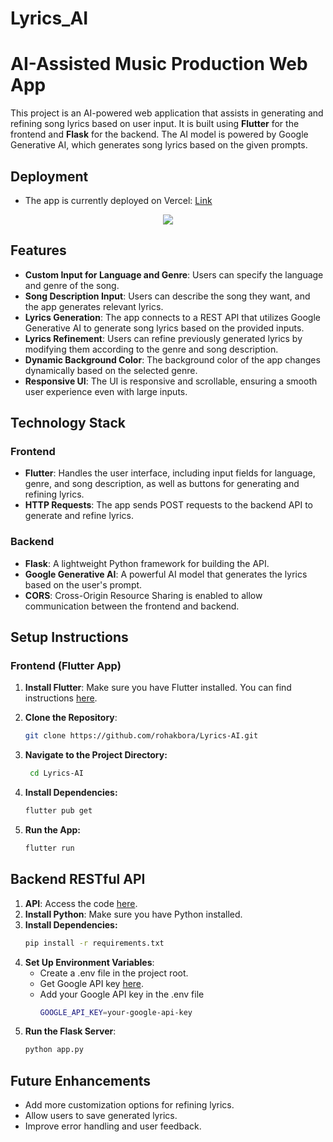 # Lyrics_AI
# AI-Assisted Music Production Web App

This project is an AI-powered web application that assists in generating and refining song lyrics based on user input. It is built using **Flutter** for the frontend and **Flask** for the backend. The AI model is powered by Google Generative AI, which generates song lyrics based on the given prompts.

## Deployment
- The app is currently deployed on Vercel:
 [Link](https://lyricsai.vercel.app/)

<div align="center">
<image src="./image.jpg">
</div>
 
## Features

- **Custom Input for Language and Genre**: Users can specify the language and genre of the song.
- **Song Description Input**: Users can describe the song they want, and the app generates relevant lyrics.
- **Lyrics Generation**: The app connects to a REST API that utilizes Google Generative AI to generate song lyrics based on the provided inputs.
- **Lyrics Refinement**: Users can refine previously generated lyrics by modifying them according to the genre and song description.
- **Dynamic Background Color**: The background color of the app changes dynamically based on the selected genre.
- **Responsive UI**: The UI is responsive and scrollable, ensuring a smooth user experience even with large inputs.

## Technology Stack

### Frontend
- **Flutter**: Handles the user interface, including input fields for language, genre, and song description, as well as buttons for generating and refining lyrics.
- **HTTP Requests**: The app sends POST requests to the backend API to generate and refine lyrics.

### Backend
- **Flask**: A lightweight Python framework for building the API.
- **Google Generative AI**: A powerful AI model that generates the lyrics based on the user's prompt.
- **CORS**: Cross-Origin Resource Sharing is enabled to allow communication between the frontend and backend.

## Setup Instructions

### Frontend (Flutter App)

1. **Install Flutter**: Make sure you have Flutter installed. You can find instructions [here](https://flutter.dev/docs/get-started/install).
   
2. **Clone the Repository**:
   ```bash
   git clone https://github.com/rohakbora/Lyrics-AI.git
3. **Navigate to the Project Directory:**
   ```bash
    cd Lyrics-AI
4. **Install Dependencies:**
    ```bash
    flutter pub get
5. **Run the App:**
    ```bash
    flutter run
## Backend RESTful API
1. **API**: Access the code [here](https://github.com/rohakbora/Lyrics_AI_API/blob/main/app.py).
2. **Install Python**: Make sure you have Python installed.
3. **Install Dependencies:**
    ```bash
    pip install -r requirements.txt
4. **Set Up Environment Variables**:
   - Create a .env file in the project root.
   - Get Google API key [here](https://ai.google.dev/gemini-api).
   - Add your Google API key in the .env file
     ```bash
     GOOGLE_API_KEY=your-google-api-key
5. **Run the Flask Server**:
    ```bash
   python app.py

## Future Enhancements
- Add more customization options for refining lyrics.
- Allow users to save generated lyrics.
- Improve error handling and user feedback.
